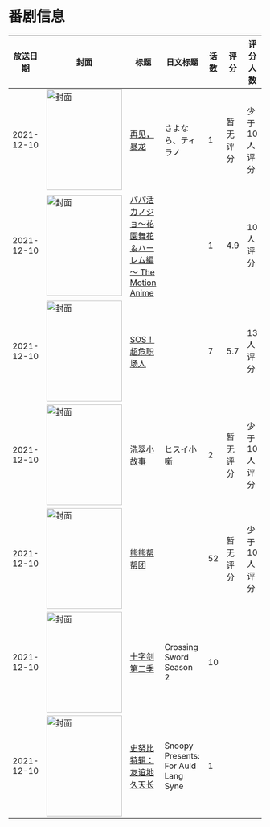 # 番剧信息

|放送日期|封面|标题|日文标题|话数|评分|评分人数|
|---|---|---|---|---|---|---|
|2021-12-10|<img src="//lain.bgm.tv/pic/cover/c/37/58/304089_9zE5q.jpg" alt="封面" style="width:150px;height:200px;object-fit:cover;">|[再见，暴龙](https://bangumi.tv/subject/304089)|さよなら、ティラノ|1|暂无评分|少于10人评分|
|2021-12-10|<img src="/img/no_icon_subject.png" alt="封面" style="width:150px;height:200px;object-fit:cover;">|[パパ活カノジョ～花園舞花＆ハーレム編～ The Motion Anime](https://bangumi.tv/subject/357522)||1|4.9|10人评分|
|2021-12-10|<img src="//lain.bgm.tv/pic/cover/c/d2/13/366178_78wCc.jpg" alt="封面" style="width:150px;height:200px;object-fit:cover;">|[SOS！超危职场人](https://bangumi.tv/subject/366178)||7|5.7|13人评分|
|2021-12-10|<img src="//lain.bgm.tv/pic/cover/c/21/bf/421421_0aAj6.jpg" alt="封面" style="width:150px;height:200px;object-fit:cover;">|[洗翠小故事](https://bangumi.tv/subject/421421)|ヒスイ小噺|2|暂无评分|少于10人评分|
|2021-12-10|<img src="//lain.bgm.tv/pic/cover/c/17/25/438229_4q11K.jpg" alt="封面" style="width:150px;height:200px;object-fit:cover;">|[熊熊帮帮团](https://bangumi.tv/subject/438229)||52|暂无评分|少于10人评分|
|2021-12-10|<img src="//lain.bgm.tv/pic/cover/c/09/0b/451191_0P5FG.jpg" alt="封面" style="width:150px;height:200px;object-fit:cover;">|[十字剑 第二季](https://bangumi.tv/subject/451191)|Crossing Sword Season 2|10|||
|2021-12-10|<img src="//lain.bgm.tv/pic/cover/c/53/94/522335_1zEE4.jpg" alt="封面" style="width:150px;height:200px;object-fit:cover;">|[史努比特辑：友谊地久天长](https://bangumi.tv/subject/522335)|Snoopy Presents: For Auld Lang Syne|1|||

